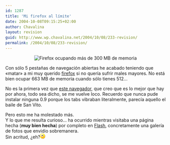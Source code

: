 ```yaml
---
id: 1287
title: 'Mi firefox al límite'
date: 2004-10-08T09:15:25+02:00
author: Chavalina
layout: revision
guid: http://www.wp.chavalina.net/2004/10/08/233-revision/
permalink: /2004/10/08/233-revision/
---
```

<p align="center">
  <img class="imgcentro" src="http://www.chavalina.net/imagenes/fotos/firefox300m.gif" alt="Firefox ocupando más de 300 MB de memoria" />
</p>

Con sólo 5 pesta&ntilde;as de navegación abiertas he acabado teniendo que «matar» a mi muy querido <a href="http://www.mozilla.org/products/firefox/" target="_blank">firefox</a> si no quería sufrir males mayores. No está bien ocupar 663 MB de memoria cuando sólo tienes 512…

No es la primera vez que <a href="http://www.mozilla.org/products/firefox/" target="_blank">este navegador</a>, que creo que es lo mejor que hay por ahora, todo sea dicho, se me vuelve loco. Recuerdo que nunca pude instalar ninguna 0.9 porque los tabs vibraban literalmente, parecía aquello el baile de San Vito.

Pero esto me ha molestado más.  
Y lo que me resulta curioso… ha ocurrido mientras visitaba una página hecha (**muy bien hecha**) por completo en <a href="http://www.macromedia.com/software/flash/&prime;" target="_blank">Flash</a>, concretamente una galería de fotos que envidio sobremanera.  
Sin acritud, ¿eh?![emo](/imagenes/emoticonos/sonrisa.gif)